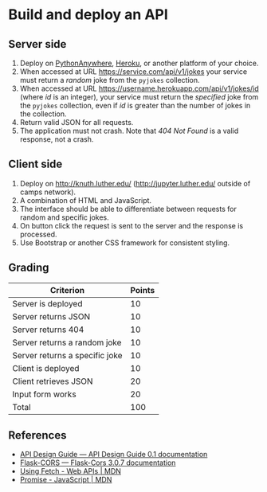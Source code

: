 # Build and deploy an API

## Server side

1. Deploy on [PythonAnywhere](https://www.pythonanywhere.com/), [Heroku](https://www.heroku.com/), or another platform of your choice.
1. When accessed at URL <https://service.com/api/v1/jokes> your service must return a _random_ joke from the `pyjokes` collection.
1. When accessed at URL <https://username.herokuapp.com/api/v1/jokes/id> (where _id_ is an integer), your service must return the _specified_ joke from the `pyjokes` collection, even if _id_ is greater than the number of jokes in the collection.
1. Return valid JSON for all requests.
1. The application must not crash. Note that _404 Not Found_ is a valid response, not a crash.

## Client side

1. Deploy on <http://knuth.luther.edu/> (<http://jupyter.luther.edu/> outside of camps network).
2. A combination of HTML and JavaScript.
3. The interface should be able to differentiate between requests for random and specific jokes.
4. On button click the request is sent to the server and the response is processed.
5. Use Bootstrap or another CSS framework for consistent styling.

## Grading

| Criterion                      | Points |
| ------------------------------ | ------ |
| Server is deployed             | 10     |
| Server returns JSON            | 10     |
| Server returns 404             | 10     |
| Server returns a random joke   | 10     |
| Server returns a specific joke | 10     |
| Client is deployed             | 10     |
| Client retrieves JSON          | 20     |
| Input form works               | 20     |
| Total                          | 100    |

## References

- [API Design Guide — API Design Guide 0.1 documentation](https://apiguide.readthedocs.io/en/latest/)
- [Flask-CORS — Flask-Cors 3.0.7 documentation](https://flask-cors.readthedocs.io/en/latest/)
- [Using Fetch - Web APIs | MDN](https://developer.mozilla.org/en-US/docs/Web/API/Fetch_API/Using_Fetch)
- [Promise - JavaScript | MDN](https://developer.mozilla.org/en-US/docs/Web/JavaScript/Reference/Global_Objects/Promise)
